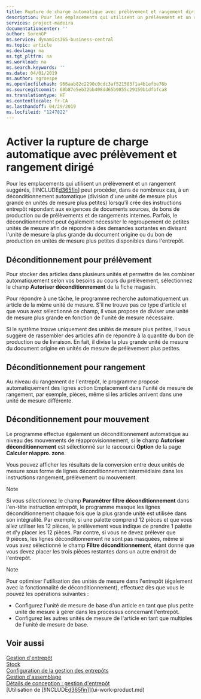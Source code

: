 ```yaml
---
title: Rupture de charge automatique avec prélèvement et rangement dirigé | Microsoft Docs
description: Pour les emplacements qui utilisent un prélèvement et un rangement suggérés, vous pouvez diviser une unité de mesure plus grande en unités de mesure plus petites lors de la création d'instructions entrepôt répondant aux exigences de documents sources, de bons de production ou de prélèvements et de rangements internes.
services: project-madeira
documentationcenter: ''
author: SorenGP
ms.service: dynamics365-business-central
ms.topic: article
ms.devlang: na
ms.tgt_pltfrm: na
ms.workload: na
ms.search.keywords: ''
ms.date: 04/01/2019
ms.author: sgroespe
ms.openlocfilehash: 966aab82c2290c0cdc3af521583f1a4b1efbe76b
ms.sourcegitcommit: 60b87e5eb32bb408dd65b9855c29159b1dfbfca8
ms.translationtype: HT
ms.contentlocale: fr-CA
ms.lasthandoff: 04/29/2019
ms.locfileid: "1247822"
---
```

# <a name="enable-automatic-breaking-bulk-with-directed-put-away-and-pick"></a>Activer la rupture de charge automatique avec prélèvement et rangement dirigé
Pour les emplacements qui utilisent un prélèvement et un rangement suggérés, [!INCLUDE[d365fin](includes/d365fin_md.md)] peut procéder, dans de nombreux cas, à un déconditionnement automatique (division d'une unité de mesure plus grande en unités de mesure plus petites) lorsqu'il crée des instructions entrepôt répondant aux exigences de documents sources, de bons de production ou de prélèvements et de rangements internes. Parfois, le déconditionnement peut également nécessiter le regroupement de petites unités de mesure afin de répondre à des demandes sortantes en divisant l'unité de mesure la plus grande du document origine ou du bon de production en unités de mesure plus petites disponibles dans l'entrepôt.   

## <a name="breakbulking-in-picks"></a>Déconditionnement pour prélèvement  
Pour stocker des articles dans plusieurs unités et permettre de les combiner automatiquement selon vos besoins au cours du prélèvement, sélectionnez le champ **Autoriser déconditionnement** de la fiche magasin.  

Pour répondre à une tâche, le programme recherche automatiquement un article de la même unité de mesure. S'il ne trouve pas ce type d'article et que vous avez sélectionné ce champ, il vous propose de diviser une unité de mesure plus grande en fonction de l'unité de mesure nécessaire.  

Si le système trouve uniquement des unités de mesure plus petites, il vous suggère de rassembler des articles afin de répondre à la quantité du bon de production ou de livraison. En fait, il divise la plus grande unité de mesure du document origine en unités de mesure de prélèvement plus petites.  

## <a name="breakbulking-in-put-aways"></a>Déconditionnement pour rangement  
Au niveau du rangement de l'entrepôt, le programme propose automatiquement des lignes action Emplacement dans l'unité de mesure de rangement, par exemple, pièces, même si les articles arrivent dans une unité de mesure différente.  

## <a name="breakbulking-in-movements"></a>Déconditionnement pour mouvement  
Le programme effectue également un déconditionnement automatique au niveau des mouvements de réapprovisionnement, si le champ **Autoriser déconditionnement** est sélectionné sur le raccourci **Option** de la page **Calculer réappro. zone**.  

Vous pouvez afficher les résultats de la conversion entre deux unités de mesure sous forme de lignes déconditionnement intermédiaire dans les instructions rangement, prélèvement ou mouvement.  

> [!NOTE]  
>  Si vous sélectionnez le champ **Paramétrer filtre déconditionnement** dans l'en-tête instruction entrepôt, le programme masque les lignes déconditionnement chaque fois que la plus grande unité est utilisée dans son intégralité. Par exemple, si une palette comprend 12 pièces et que vous allez utiliser les 12 pièces, le prélèvement vous indique de prendre 1 palette et d'y placer les 12 pièces. Par contre, si vous ne devez prélever que 9 pièces, les lignes déconditionnement ne sont pas masquées, même si vous avez sélectionné le champ **Filtre déconditionnement**, étant donné que vous devez placer les trois pièces restantes dans un autre endroit de l'entrepôt.  

> [!NOTE]  
>  Pour optimiser l'utilisation des unités de mesure dans l'entrepôt (également avec la fonctionnalité de déconditionnement), effectuez dès que vous le pouvez les opérations suivantes :  
>   
> - Configurez l'unité de mesure de base d'un article en tant que plus petite unité de mesure à gérer dans les processus concernant l'entrepôt.  
> - Configurez les autres unités de mesure de l'article en tant que multiples de l'unité de mesure de base.  

## <a name="see-also"></a>Voir aussi  
[Gestion d'entrepôt](warehouse-manage-warehouse.md)  
[Stock](inventory-manage-inventory.md)  
[Configuration de la gestion des entrepôts](warehouse-setup-warehouse.md)     
[Gestion d'assemblage](assembly-assemble-items.md)    
[Détails de conception : gestion d'entrepôt](design-details-warehouse-management.md)  
[Utilisation de [!INCLUDE[d365fin](includes/d365fin_md.md)]](ui-work-product.md)  
